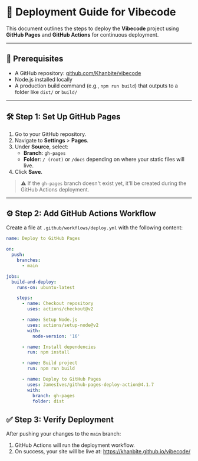 # 🚀 Deployment Guide for Vibecode

This document outlines the steps to deploy the **Vibecode** project using **GitHub Pages** and **GitHub Actions** for continuous deployment.

---

## 📁 Prerequisites

- A GitHub repository: [github.com/Khanbite/vibecode](https://github.com/Khanbite/vibecode)
- Node.js installed locally
- A production build command (e.g., `npm run build`) that outputs to a folder like `dist/` or `build/`

---

## 🛠️ Step 1: Set Up GitHub Pages

1. Go to your GitHub repository.
2. Navigate to **Settings** > **Pages**.
3. Under **Source**, select:
   - **Branch**: `gh-pages`
   - **Folder**: `/ (root)` or `/docs` depending on where your static files will live.
4. Click **Save**.

> ⚠️ If the `gh-pages` branch doesn't exist yet, it'll be created during the GitHub Actions deployment.

---

## ⚙️ Step 2: Add GitHub Actions Workflow

Create a file at `.github/workflows/deploy.yml` with the following content:

```yaml
name: Deploy to GitHub Pages

on:
  push:
    branches:
      - main

jobs:
  build-and-deploy:
    runs-on: ubuntu-latest

    steps:
      - name: Checkout repository
        uses: actions/checkout@v2

      - name: Setup Node.js
        uses: actions/setup-node@v2
        with:
          node-version: '16'

      - name: Install dependencies
        run: npm install

      - name: Build project
        run: npm run build

      - name: Deploy to GitHub Pages
        uses: JamesIves/github-pages-deploy-action@4.1.7
        with:
          branch: gh-pages
          folder: dist
```

## ✅ Step 3: Verify Deployment

After pushing your changes to the `main` branch:

1. GitHub Actions will run the deployment workflow.
2. On success, your site will be live at:
   https://khanbite.github.io/vibecode/
